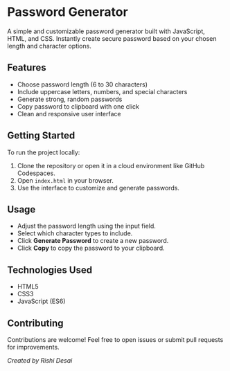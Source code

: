 # Password Generator

A simple and customizable password generator built with JavaScript, HTML, and CSS. Instantly create secure password based on your chosen length and character options.

## Features

- Choose password length (6 to 30 characters)
- Include uppercase letters, numbers, and special characters
- Generate strong, random passwords
- Copy password to clipboard with one click
- Clean and responsive user interface

## Getting Started

To run the project locally:

1. Clone the repository or open it in a cloud environment like GitHub Codespaces.
2. Open `index.html` in your browser.
3. Use the interface to customize and generate passwords.

## Usage

- Adjust the password length using the input field.
- Select which character types to include.
- Click **Generate Password** to create a new password.
- Click **Copy** to copy the password to your clipboard.

## Technologies Used

- HTML5
- CSS3
- JavaScript (ES6)

## Contributing

Contributions are welcome! Feel free to open issues or submit pull requests for improvements.

*Created by Rishi Desai*
